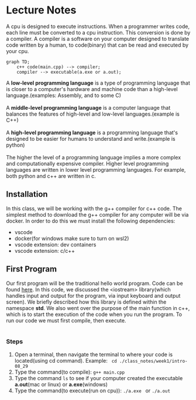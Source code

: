 # Lecture Notes
A cpu is designed to execute instructions. When a programmer writes code, 
each line must be converted to a cpu instruction. This conversion is 
done by a compiler. A compiler is a software on your computer designed
to translate code written by a human, to code(binary) that can be read and
executed by your cpu.
```mermaid
graph TD;
    c++ code(main.cpp) --> compiler;
    compiler --> executable(a.exe or a.out);
```
A **low-level programming language** is a type of programming language that is closer to a computer's hardware and machine code than a high-level language.(examples: Assembly, and to some C) <br><br>
A **middle-level programming language** is a computer language that balances the features of high-level and low-level languages.(example is C++) <br><br>
A **high-level programming language** is a programming language that's designed to be easier for humans to understand and write.(example is python)<br><br>
The higher the level of a programming language implies a more complex and computationally expensive compiler. Higher level programming languages are written in lower level programming languages. For example, both python and c++ are written in c.   


## Installation
In this class, we will be working with the g++ compiler for c++ code. 
The simplest method to download the g++ compiler for any computer will be via docker.
In order to do this we must install the following dependencies:
* vscode
* docker(for windows make sure to turn on wsl2) 
* vscode extension: dev containers 
* vscode extension: c/c++


## First Program 
Our first program will be the traditional hello world program. Code can be found [here](./main.cpp). In this code, we discussed the \<iostream\> library(which handles input and output for the program, via input keyboard and output screen). We briefly described how this library is defined within the namespace **std**. We also went over the purpose of the main function in c++, which is to start the execution of the code when you run the program. To run our code we must first compile, then execute.<br><br>

### Steps 
1. Open a terminal, then navigate the terminal to where your code is located(using cd command). Example: ``` cd ./class_notes/week1/intro-08_29``` 
2. Type the command(to compile): ``` g++ main.cpp ```
3. Type the command ``` ls ``` to see if your computer created the executable **a.out**(mac or linux) or **a.exe**(windows)
4. Type the command(to execute(run on cpu)): ```./a.exe ``` or ```./a.out ``` 